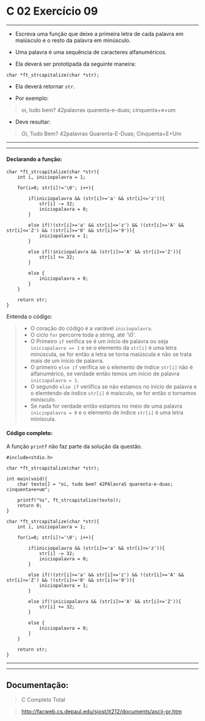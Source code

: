 # C 02 Exercício 09
---

- Escreva uma função que deixe a primeira letra de cada palavra em maiúsculo e o resto da palavra em minúsculo.

- Uma palavra é uma sequência de caracteres alfanuméricos.

- Ela deverá ser prototipada da seguinte maneira:
```
char *ft_strcapitalize(char *str);
```

- Ela deverá retornar `str`.

- Por exemplo:
> oi, tudo bem? 42palavras quarenta-e-duas; cinquenta+e+um

- Deve resultar:
> Oi, Tudo Bem? 42palavras Quarenta-E-Duas; Cinquenta+E+Um

---
---

#### Declarando a função:
    char *ft_strcapitalize(char *str){
        int i, iniciopalavra = 1;

        for(i=0; str[i]!='\0'; i++){

            if(iniciopalavra && (str[i]>='a' && str[i]<='z')){
                str[i] -= 32;
                iniciopalavra = 0;
            }

            else if(!(str[i]>='a' && str[i]<='z') && !(str[i]>='A' && str[i]<='Z') && !(str[i]>='0' && str[i]<='9')){
                iniciopalavra = 1;
            }

            else if(!iniciopalavra && (str[i]>='A' && str[i]<='Z')){
                str[i] += 32;
            }
            
            else {
                iniciopalavra = 0;
            }        
        }

        return str;
    }

Entenda o código:
> - O coração do código é a variável `iniciopalavra`.
> - O ciclo `for` percorre toda a string, até '\0'.
> - O Primeiro `if` verifica se é um início de palavra ou seja `iniciopalavra == 1` e se o elemento da `str[i]` é uma letra minúscula, se for então a letra se torna maiúscula e não se trata mais de um início de palavra.
> - O primeiro `else if` verifica se o elemento de índice `str[i]` não é alfanumérico, se verdade então temos um início de palavra `iniciopalavra = 1`. 
> - O segundo `else if` veriifica se não estamos no início de palavra e o elemtendo de índice `str[i]` é maísculo, se for então o tornamos minísculo.
> - Se nada for verdade então estamos no meio de uma palavra `iniciopalavra = 0` e o elemento de índice `str[i]` é uma letra miníscula.

#### Código completo:

A função `printf` não faz parte da solução da questão.

    #include<stdio.h>

    char *ft_strcapitalize(char *str);

    int main(void){
        char texto[] = "oi, tudo bem? 42PAlavraS quarenta-e-duas; cinquenta+e+um";
        
        printf("%s", ft_strcapitalize(texto));
        return 0;
    }

    char *ft_strcapitalize(char *str){
        int i, iniciopalavra = 1;

        for(i=0; str[i]!='\0'; i++){

            if(iniciopalavra && (str[i]>='a' && str[i]<='z')){
                str[i] -= 32;
                iniciopalavra = 0;
            }

            else if(!(str[i]>='a' && str[i]<='z') && !(str[i]>='A' && str[i]<='Z') && !(str[i]>='0' && str[i]<='9')){
                iniciopalavra = 1;
            }

            else if(!iniciopalavra && (str[i]>='A' && str[i]<='Z')){
                str[i] += 32;
            }
            
            else {
                iniciopalavra = 0;
            }        
        }

        return str;
    }

---
---

## Documentação:

> C Completo Total

> http://facweb.cs.depaul.edu/sjost/it212/documents/ascii-pr.htm